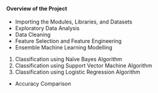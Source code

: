 #### Overview of the Project

- Importing the Modules, Libraries, and Datasets
- Exploratory Data Analysis
- Data Cleaning
- Feature Selection and Feature Engineering
- Ensemble Machine Learning Modelling
1. Classification using Naïve Bayes Algorithm
2. Classification using Support Vector Machine Algorithm
3. Classification using Logistic Regression Algorithm
- Accuracy Comparison
